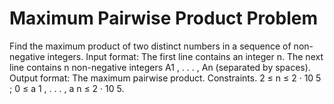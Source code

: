 # Maximum Pairwise Product Problem
Find the maximum product of two distinct numbers in a sequence of non-negative integers.
Input format: The first line contains an integer n. The next line contains n non-negative integers A1 , . . . , An (separated by spaces).
Output format: The maximum pairwise product.
Constraints. 2 ≤ n ≤ 2 · 10 5 ; 0 ≤ a 1 , . . . , a n ≤ 2 · 10 5.
